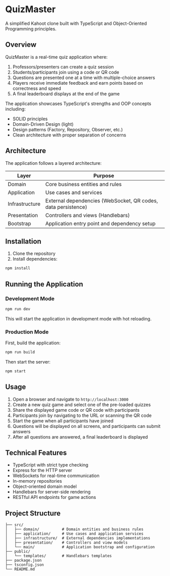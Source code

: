# QuizMaster

A simplified Kahoot clone built with TypeScript and Object-Oriented Programming principles.

## Overview

QuizMaster is a real-time quiz application where:

1. Professors/presenters can create a quiz session
2. Students/participants join using a code or QR code
3. Questions are presented one at a time with multiple-choice answers
4. Players receive immediate feedback and earn points based on correctness and speed
5. A final leaderboard displays at the end of the game

The application showcases TypeScript's strengths and OOP concepts including:

- SOLID principles
- Domain-Driven Design (light)
- Design patterns (Factory, Repository, Observer, etc.)
- Clean architecture with proper separation of concerns

## Architecture

The application follows a layered architecture:

| Layer          | Purpose                                                       |
| -------------- | ------------------------------------------------------------- |
| Domain         | Core business entities and rules                              |
| Application    | Use cases and services                                        |
| Infrastructure | External dependencies (WebSocket, QR codes, data persistence) |
| Presentation   | Controllers and views (Handlebars)                            |
| Bootstrap      | Application entry point and dependency setup                  |

## Installation

1. Clone the repository
2. Install dependencies:

```bash
npm install
```

## Running the Application

### Development Mode

```bash
npm run dev
```

This will start the application in development mode with hot reloading.

### Production Mode

First, build the application:

```bash
npm run build
```

Then start the server:

```bash
npm start
```

## Usage

1. Open a browser and navigate to `http://localhost:3000`
2. Create a new quiz game and select one of the pre-loaded quizzes
3. Share the displayed game code or QR code with participants
4. Participants join by navigating to the URL or scanning the QR code
5. Start the game when all participants have joined
6. Questions will be displayed on all screens, and participants can submit answers
7. After all questions are answered, a final leaderboard is displayed

## Technical Features

- TypeScript with strict type checking
- Express for the HTTP server
- WebSockets for real-time communication
- In-memory repositories
- Object-oriented domain model
- Handlebars for server-side rendering
- RESTful API endpoints for game actions

## Project Structure

```
├── src/
│   ├── domain/          # Domain entities and business rules
│   ├── application/     # Use cases and application services
│   ├── infrastructure/  # External dependencies implementations
│   ├── presentation/    # Controllers and view models
│   └── main/            # Application bootstrap and configuration
├── public/
│   └── templates/       # Handlebars templates
├── package.json
├── tsconfig.json
└── README.md
```
